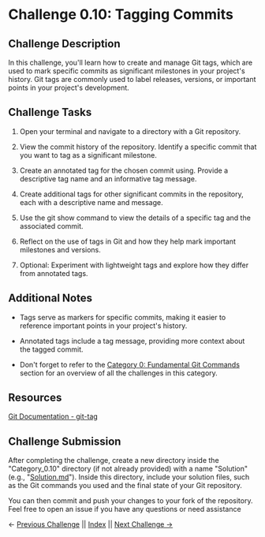 # Challenge 0.10: Tagging Commits

## Challenge Description

In this challenge, you'll learn how to create and manage Git tags, which are used to mark specific commits as significant milestones in your project's history. Git tags are commonly used to label releases, versions, or important points in your project's development.

## Challenge Tasks

1. Open your terminal and navigate to a directory with a Git repository.

2. View the commit history of the repository. Identify a specific commit that you want to tag as a significant milestone.

3. Create an annotated tag for the chosen commit using. Provide a descriptive tag name and an informative tag message.

4. Create additional tags for other significant commits in the repository, each with a descriptive name and message.

5. Use the git show command to view the details of a specific tag and the associated commit.
6. Reflect on the use of tags in Git and how they help mark important milestones and versions.
7. Optional: Experiment with lightweight tags and explore how they differ from annotated tags.

## Additional Notes

- Tags serve as markers for specific commits, making it easier to reference important points in your project's history.

- Annotated tags include a tag message, providing more context about the tagged commit.

- Don't forget to refer to the [Category 0: Fundamental Git Commands](../about_0.md) section for an overview of all the challenges in this category.

## Resources

[Git Documentation - git-tag](https://git-scm.com/docs/git-tag)

## Challenge Submission

After completing the challenge, create a new directory inside the "Category_0.10" directory (if not already provided) with a name "Solution" (e.g., "[Solution.md](./Solution.md)"). Inside this directory, include your solution files, such as the Git commands you used and the final state of your Git repository.

You can then commit and push your changes to your fork of the repository. Feel free to open an issue if you have any questions or need assistance

← [Previous Challenge](../Challenge_0.9/Challenge.md) || [Index](../../README.md) || [Next Challenge →](../Challenge_0.11/Challenge.md)
